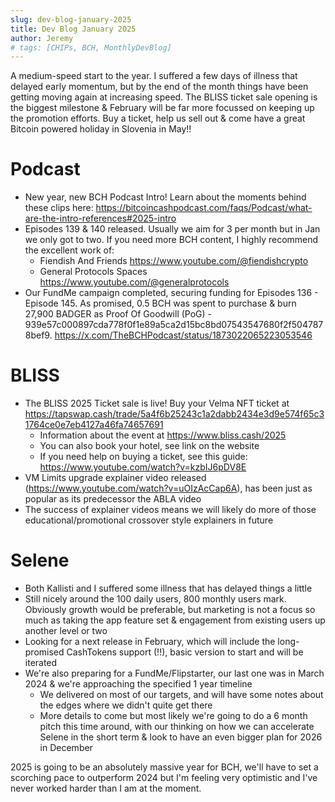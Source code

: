 ```yaml
---
slug: dev-blog-january-2025
title: Dev Blog January 2025
author: Jeremy
# tags: [CHIPs, BCH, MonthlyDevBlog]
---
```


A medium-speed start to the year.  I suffered a few days of illness that delayed early momentum, but by the end of the month things have been getting moving again at increasing speed. The BLISS ticket sale opening is the biggest milestone & February will be far more focussed on keeping up the promotion efforts. Buy a ticket, help us sell out & come have a great Bitcoin powered holiday in Slovenia in May!!



<!-- truncate -->

# Podcast

- New year, new BCH Podcast Intro!  Learn about the moments behind these clips here: https://bitcoincashpodcast.com/faqs/Podcast/what-are-the-intro-references#2025-intro
- Episodes 139 & 140 released. Usually we aim for 3 per month but in Jan we only got to two.  If you need more BCH content, I highly recommend the excellent work of:
	- Fiendish And Friends https://www.youtube.com/@fiendishcrypto
	- General Protocols Spaces https://www.youtube.com/@generalprotocols
- Our FundMe campaign completed, securing funding for Episodes 136 - Episode 145. As promised, 0.5 BCH was spent to purchase & burn 27,900 BADGER as Proof Of Goodwill (PoG) - 939e57c000897cda778f0f1e89a5ca2d15bc8bd07543547680f2f5047878bef9. https://x.com/TheBCHPodcast/status/1873022065223053546

# BLISS

- The BLISS 2025 Ticket sale is live!  Buy your Velma NFT ticket at https://tapswap.cash/trade/5a4f6b25243c1a2dabb2434e3d9e574f65c31764ce0e7eb4127a46fa74657691
	- Information about the event at https://www.bliss.cash/2025
	- You can also book your hotel, see link on the website
	- If you need help on buying a ticket, see this guide: https://www.youtube.com/watch?v=kzbIJ6pDV8E
- VM Limits upgrade explainer video released (https://www.youtube.com/watch?v=uOIzAcCap6A), has been just as popular as its predecessor the ABLA video
- The success of explainer videos means we will likely do more of those educational/promotional crossover style explainers in future

# Selene

- Both Kallisti and I suffered some illness that has delayed things a little
- Still nicely around the 100 daily users, 800 monthly users mark.  Obviously growth would be preferable, but marketing is not a focus so much as taking the app feature set & engagement from existing users up another level or two
- Looking for a next release in February, which will include the long-promised CashTokens support (!!), basic version to start and will be iterated
- We're also preparing for a FundMe/Flipstarter, our last one was in March 2024 & we're approaching the specified 1 year timeline
	- We delivered on most of our targets, and will have some notes about the edges where we didn't quite get there
	- More details to come but most likely we're going to do a 6 month pitch this time around, with our thinking on how we can accelerate Selene in the short term & look to have an even bigger plan for 2026 in December

2025 is going to be an absolutely massive year for BCH, we'll have to set a scorching pace to outperform 2024 but I'm feeling very optimistic and I've never worked harder than I am at the moment.